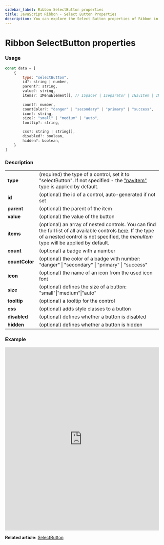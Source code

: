 ```yaml
---
sidebar_label: Ribbon SelectButton properties
title: JavaScript Ribbon - Select Button Properties 
description: You can explore the Select Button properties of Ribbon in the documentation of the DHTMLX JavaScript UI library. Browse developer guides and API reference, try out code examples and live demos, and download a free 30-day evaluation version of DHTMLX Suite 7.
---
```


# Ribbon SelectButton properties

### Usage

~~~js
const data = [
	{
		type: "selectButton",
		id?: string | number,
		parent?: string,
		value?: string,
		items?: IMenuElement[], // ISpacer | ISeparator | INavItem | IMenuItem | ICustomHTML
	
		count?: number,
		countColor?: "danger" | "secondary" | "primary" | "success",
		icon?: string,
		size?: "small" | "medium" | "auto",
		tooltip?: string,

		css?: string | string[],
		disabled?: boolean,
		hidden?: boolean,
	}
]
~~~

### Description

<table>
	<tbody>
        <tr>
			<td><b>type</b></td>
			<td>(required) the type of a control, set it to "selectButton". If not specified - the <a href="../../navitem">"navItem"</a> type is applied by default.</td>
		</tr>
        <tr>
			<td><b>id</b></td>
			<td>(optional) the id of a control, auto-generated if not set</td>
		</tr>
		<tr>
			<td><b>parent</b></td>
			<td>(optional) the parent of the item</td>
		</tr>
		<tr>
			<td><b>value</b></td>
			<td>(optional) the value of the button</td>
		</tr>
		<tr>
			<td><b>items</b></td>
			<td>(optional) an array of nested controls. You can find the full list of all available controls <a href="../../../menu/configuring_menu_items">here</a>. If the type of a nested control is not specified, the <i>menuItem</i> type will be applied by default.</td>
		</tr>
        <tr>
			<td><b>count</b></td>
			<td>(optional) a badge with a number</td>
		</tr>
        <tr>
			<td><b>countColor</b></td>
			<td>(optional) the color of a badge with number: "danger" | "secondary" | "primary" | "success"</td>
		</tr>
        <tr>
			<td><b>icon</b></td>
			<td>(optional) the name of an <a href="../../customization">icon</a> from the used icon font</td>
		</tr>
        <tr>
			<td><b>size</b></td>
			<td>(optional) defines the size of a button: "small"|"medium"|"auto"</td>
		</tr>
        <tr>
			<td><b>tooltip</b></td>
			<td>(optional) a tooltip for the control</td>
		</tr>
		<tr>
			<td><b>css</b></td>
			<td>(optional) adds style classes to a button</td>
		</tr>
		<tr>
			<td><b>disabled</b></td>
			<td>(optional) defines whether a button is disabled</td>
		</tr>
        <tr>
			<td><b>hidden</b></td>
			<td>(optional) defines whether a button is hidden</td>
		</tr>
    </tbody>
</table>

### Example

<iframe src="https://snippet.dhtmlx.com/5acqc24m?mode=html" frameborder="0" class="snippet_iframe" width="100%" height="600"></iframe>

**Related article:** [SelectButton](ribbon/selectbutton.md)